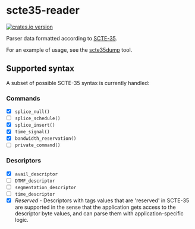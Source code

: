 # scte35-reader

[![crates.io version](https://img.shields.io/crates/v/scte35-reader.svg)](https://crates.io/crates/scte35-reader)

Parser data formatted according to [SCTE-35](http://www.scte.org/SCTEDocs/Standards/SCTE%2035%202016.pdf).

For an example of usage, see the [scte35dump](https://github.com/dholroyd/scte35dump) tool.

## Supported syntax

A subset of possible SCTE-35 syntax is currently handled:

### Commands

 - [x] `splice_null()`
 - [ ] `splice_schedule()`
 - [x] `splice_insert()`
 - [x] `time_signal()`
 - [x] `bandwidth_reservation()`
 - [ ] `private_command()`

### Descriptors

 - [x] `avail_descriptor`
 - [ ] `DTMF_descriptor`
 - [ ] `segmentation_descriptor`
 - [ ] `time_descriptor`
 - [x] _Reserved_ - Descriptors with tags values that are 'reserved' in SCTE-35 are supported in the sense that the application
       gets access to the descriptor byte values, and can parse them with application-specific logic.
